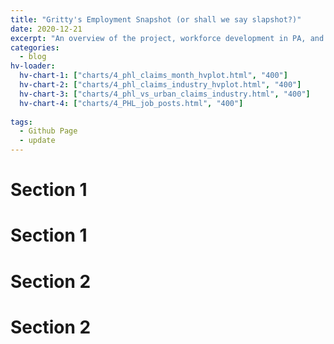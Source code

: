 ```yaml
---
title: "Gritty's Employment Snapshot (or shall we say slapshot?)"
date: 2020-12-21
excerpt: "An overview of the project, workforce development in PA, and statewide impacts of COVID-19 on employment"
categories:
  - blog
hv-loader:
  hv-chart-1: ["charts/4_phl_claims_month_hvplot.html", "400"]
  hv-chart-2: ["charts/4_phl_claims_industry_hvplot.html", "400"]
  hv-chart-3: ["charts/4_phl_vs_urban_claims_industry.html", "400"]
  hv-chart-4: ["charts/4_PHL_job_posts.html", "400"]
  
tags:
  - Github Page
  - update
---
```


# Section 1

<div id="hv-chart-1"></div>

# Section 1

<div id="hv-chart-2"></div>

# Section 2

<div id="hv-chart-3"></div>


# Section 2

<div id="hv-chart-4"></div>

